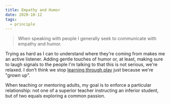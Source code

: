 ```yaml
---
title: Empathy and Humor
date: 2020-10-12
tags:
  - principle
---
```


> When speaking with people I generally seek to communicate with empathy and humor.

Trying as hard as I can to understand where they're coming from makes me an active listener. Adding gentle touches of humor or, at least, making sure to laugh signals to the people I'm talking to that this is not serious, we're relaxed. I don't think we stop [learning through play][learningthroughplay] just because we're "grown up".

When teaching or mentoring adults, my goal is to enforce a particular relationship: not one of a superior teacher instructing an inferior student, but of two equals exploring a common passion.

[learningthroughplay]: https://en.wikipedia.org/wiki/Learning_through_play
